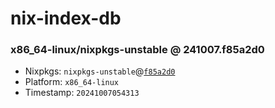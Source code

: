 # nix-index-db
### x86_64-linux/nixpkgs-unstable @ 241007.f85a2d0
- Nixpkgs: `nixpkgs-unstable`@[`f85a2d0`](https://github.com/NixOS/nixpkgs/commit/f85a2d005e83542784a755ca8da112f4f65c4aa4)
- Platform: `x86_64-linux`
- Timestamp: `20241007054313`
